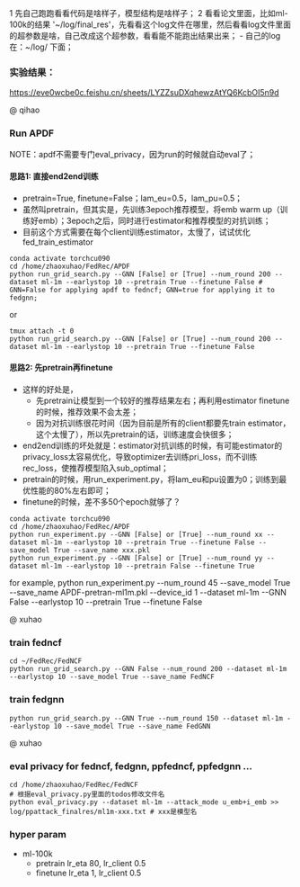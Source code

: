 1 先自己跑跑看看代码是啥样子，模型结构是啥样子；
2 看看论文里面，比如ml-100k的结果 '~/log/final_res'，先看看这个log文件在哪里，然后看看log文件里面的超参数是啥，自己改成这个超参数，看看能不能跑出结果出来；
    - 自己的log在：~/log/ 下面；

### 实验结果：
https://eve0wcbe0c.feishu.cn/sheets/LYZZsuDXqhewzAtYQ6KcbOI5n9d

@ qihao
### Run APDF
NOTE：apdf不需要专门eval_privacy，因为run的时候就自动eval了；
#### 思路1: 直接end2end训练
- pretrain=True, finetune=False；lam_eu=0.5，lam_pu=0.5；
- 虽然叫pretrain，但其实是，先训练3epoch推荐模型，将emb warm up（训练好emb）；3epoch之后，同时进行estimator和推荐模型的对抗训练；
- 目前这个方式需要在每个client训练estimator，太慢了，试试优化fed_train_estimator
```
conda activate torchcu090
cd /home/zhaoxuhao/FedRec/APDF
python run_grid_search.py --GNN [False] or [True] --num_round 200 --dataset ml-1m --earlystop 10 --pretrain True --finetune False # GNN=False for applying apdf to fedncf; GNN=true for applying it to fedgnn;
```
or
```
tmux attach -t 0
python run_grid_search.py --GNN [False] or [True] --num_round 200 --dataset ml-1m --earlystop 10 --pretrain True --finetune False
```

#### 思路2: 先pretrain再finetune
- 这样的好处是，
    - 先pretrain让模型到一个较好的推荐结果左右；再利用estimator finetune的时候，推荐效果不会太差；
    - 因为对抗训练很花时间（因为目前是所有的client都要先train estimator，这个太慢了），所以先pretrain的话，训练速度会快很多；
- end2end训练的坏处就是：estimator对抗训练的时候，有可能estimator的privacy_loss太容易优化，导致optimizer去训练pri_loss，而不训练rec_loss，使推荐模型陷入sub_optimal；
- pretrain的时候，用run_experiment.py，将lam_eu和pu设置为0；训练到最优性能的80%左右即可；
- finetune的时候，差不多50个epoch就够了？
```
conda activate torchcu090
cd /home/zhaoxuhao/FedRec/APDF
python run_experiment.py --GNN [False] or [True] --num_round xx --dataset ml-1m --earlystop 10 --pretrain True --finetune False --save_model True --save_name xxx.pkl
python run_experiment.py --GNN [False] or [True] --num_round yy --dataset ml-1m --earlystop 10 --pretrain False --finetune True
```
for example,
python run_experiment.py --num_round 45 --save_model True --save_name APDF-pretran-ml1m.pkl --device_id 1 --dataset ml-1m --GNN False --earlystop 10 --pretrain True --finetune False

@ xuhao
### train fedncf
```
cd ~/FedRec/FedNCF
python run_grid_search.py --GNN False --num_round 200 --dataset ml-1m --earlystop 10 --save_model True --save_name FedNCF
```

### train fedgnn
```
python run_grid_search.py --GNN True --num_round 150 --dataset ml-1m --earlystop 10 --save_model True --save_name FedGNN
```


@ xuhao
### eval privacy for fedncf, fedgnn, ppfedncf, ppfedgnn ...
```
cd /home/zhaoxuhao/FedRec/FedNCF
# 根据eval_privacy.py里面的todos修改文件名
python eval_privacy.py --dataset ml-1m --attack_mode u_emb+i_emb >> log/ppattack_finalres/ml1m-xxx.txt # xxx是模型名
```

### hyper param
- ml-100k
    - pretrain lr_eta 80, lr_client 0.5
    - finetune lr_eta 1, lr_client 0.5